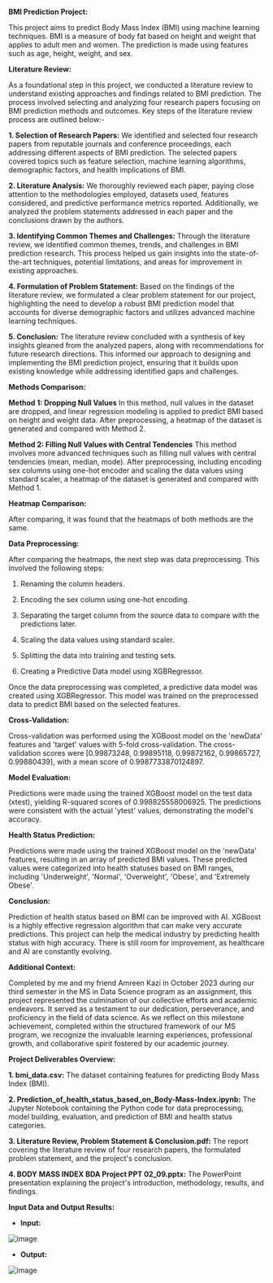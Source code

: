**BMI Prediction Project:**

This project aims to predict Body Mass Index (BMI) using machine learning techniques. BMI is a measure of body fat based on height and weight that applies to adult men and women. The prediction is made using features such as age, height, weight, and sex.


**Literature Review:**

As a foundational step in this project, we conducted a literature review to understand existing approaches and findings related to BMI prediction. The process involved selecting and analyzing four research papers focusing on BMI prediction methods and outcomes. Key steps of the literature review process are outlined below:-

**1. Selection of Research Papers:** We identified and selected four research papers from reputable journals and conference proceedings, each addressing different aspects of BMI prediction. The selected papers covered topics such as feature selection, machine learning algorithms, demographic factors, and health implications of BMI.

**2. Literature Analysis:** We thoroughly reviewed each paper, paying close attention to the methodologies employed, datasets used, features considered, and predictive performance metrics reported. Additionally, we analyzed the problem statements addressed in each paper and the conclusions drawn by the authors.

**3. Identifying Common Themes and Challenges:** Through the literature review, we identified common themes, trends, and challenges in BMI prediction research. This process helped us gain insights into the state-of-the-art techniques, potential limitations, and areas for improvement in existing approaches.

**4. Formulation of Problem Statement:** Based on the findings of the literature review, we formulated a clear problem statement for our project, highlighting the need to develop a robust BMI prediction model that accounts for diverse demographic factors and utilizes advanced machine learning techniques.

**5. Conclusion:** The literature review concluded with a synthesis of key insights gleaned from the analyzed papers, along with recommendations for future research directions. This informed our approach to designing and implementing the BMI prediction project, ensuring that it builds upon existing knowledge while addressing identified gaps and challenges.


**Methods Comparison:**

**Method 1: Dropping Null Values**
In this method, null values in the dataset are dropped, and linear regression modeling is applied to predict BMI based on height and weight data. After preprocessing, a heatmap of the dataset is generated and compared with Method 2.

**Method 2: Filling Null Values with Central Tendencies**
This method involves more advanced techniques such as filling null values with central tendencies (mean, median, mode). After preprocessing, including encoding sex columns using one-hot encoder and scaling the data values using standard scaler, a heatmap of the dataset is generated and compared with Method 1.

**Heatmap Comparison:**

After comparing, it was found that the heatmaps of both methods are the same.

**Data Preprocessing:**

After comparing the heatmaps, the next step was data preprocessing. This involved the following steps:

1. Renaming the column headers.

2. Encoding the sex column using one-hot encoding.

3. Separating the target column from the source data to compare with the predictions later.

4. Scaling the data values using standard scaler.

5. Splitting the data into training and testing sets.

6. Creating a Predictive Data model using XGBRegressor.


Once the data preprocessing was completed, a predictive data model was created using XGBRegressor. This model was trained on the preprocessed data to predict BMI based on the selected features.

**Cross-Validation:**

Cross-validation was performed using the XGBoost model on the 'newData' features and 'target' values with 5-fold cross-validation. The cross-validation scores were [0.99873248, 0.99895118, 0.99872162, 0.99865727, 0.99880439], with a mean score of 0.9987733870124897.

**Model Evaluation:**

Predictions were made using the trained XGBoost model on the test data (xtest), yielding R-squared scores of 0.998825558006925. The predictions were consistent with the actual 'ytest' values, demonstrating the model's accuracy.

**Health Status Prediction:**

Predictions were made using the trained XGBoost model on the 'newData' features, resulting in an array of predicted BMI values. These predicted values were categorized into health statuses based on BMI ranges, including 'Underweight', 'Normal', 'Overweight', 'Obese', and 'Extremely Obese'.

**Conclusion:**

Prediction of health status based on BMI can be improved with AI.
XGBoost is a highly effective regression algorithm that can make very accurate predictions.
This project can help the medical industry by predicting health status with high accuracy.
There is still room for improvement, as healthcare and AI are constantly evolving.

**Additional Context:**

Completed by me and my friend Amreen Kazi in October 2023 during our third semester in the MS in Data Science program as an assignment, this project represented the culmination of our collective efforts and academic endeavors. It served as a testament to our dedication, perseverance, and proficiency in the field of data science. As we reflect on this milestone achievement, completed within the structured framework of our MS program, we recognize the invaluable learning experiences, professional growth, and collaborative spirit fostered by our academic journey.

**Project Deliverables Overview:**

**1. bmi_data.csv:** The dataset containing features for predicting Body Mass Index (BMI).

**2. Prediction_of_health_status_based_on_Body-Mass-Index.ipynb:** The Jupyter Notebook containing the Python code for data preprocessing, model building, evaluation, and prediction of BMI and health status categories.

**3. Literature Review, Problem Statement & Conclusion.pdf:** The report covering the literature review of four research papers, the formulated problem statement, and the project's conclusion.

**4. BODY MASS INDEX BDA Project PPT 02_09.pptx:** The PowerPoint presentation explaining the project's introduction, methodology, results, and findings.

**Input Data and Output Results:**

- **Input:**

![image](https://github.com/PratikshaPandaPKP/Prediction-of-health-status-based-on-BMI/assets/112324400/24451edd-6509-4ced-92c2-1e80a958a1c5)


- **Output:**

![image](https://github.com/PratikshaPandaPKP/Prediction-of-health-status-based-on-BMI/assets/112324400/b3dee37e-7beb-4bb2-ae66-702aeb882216)




